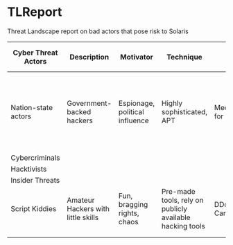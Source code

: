# TLReport

Threat Landscape report on bad actors that pose risk to Solaris

| Cyber Threat Actors | Description                        | Motivator                      | Technique                                                | Types of Targets       | Use of Stolen Data                                                               |
| ------------------- | ---------------------------------- | ------------------------------ | -------------------------------------------------------- | ---------------------- | -------------------------------------------------------------------------------- |
| Nation-state actors | Government-backed hackers          | Espionage, political influence | Highly sophisticated, APT                                | MedTrack Pro for SPI   | use personal medical information as leverage to gain other types of intelligence |
| Cybercriminals      |                                    |                                |                                                          |                        |                                                                                  |
| Hacktivists         |                                    |                                |                                                          |                        |                                                                                  |
| Insider Threats     |                                    |                                |                                                          |                        |                                                                                  |
| Script Kiddies      | Amateur Hackers with little skills | Fun, bragging rights, chaos    | Pre-made tools, rely on publicly available hacking tools | DDoS on CareConnect360 | To mess with the system for fun                                                  |
|                     |                                    |                                |                                                          |                        |                                                                                  |
|                     |                                    |                                |                                                          |                        |                                                                                  |
